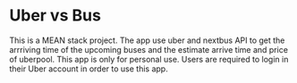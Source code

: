 # Uber vs Bus
This is a MEAN stack project. The app use uber and nextbus API to get the arrriving time of the upcoming buses and the estimate arrive time and price of uberpool. This app is only for personal use. Users are required to login in their Uber account in order to use this app.


